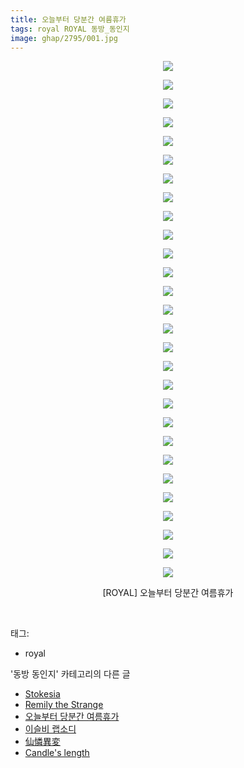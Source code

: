 ```yaml
---
title: 오늘부터 당분간 여름휴가
tags: royal ROYAL 동방_동인지
image: ghap/2795/001.jpg
---
```

<div class="article">
<p style="text-align: center; clear: none; float: none;"><img src="{{ site.nasurl }}/ghap/2795/001.jpg"/></p>
<p style="text-align: center; clear: none; float: none;"><img src="{{ site.nasurl }}/ghap/2795/002.jpg"/></p>
<p style="text-align: center; clear: none; float: none;"><img src="{{ site.nasurl }}/ghap/2795/003.jpg"/></p>
<p style="text-align: center; clear: none; float: none;"><img src="{{ site.nasurl }}/ghap/2795/004.jpg"/></p>
<p style="text-align: center; clear: none; float: none;"><img src="{{ site.nasurl }}/ghap/2795/005.jpg"/></p>
<p style="text-align: center; clear: none; float: none;"><img src="{{ site.nasurl }}/ghap/2795/006.jpg"/></p>
<p style="text-align: center; clear: none; float: none;"><img src="{{ site.nasurl }}/ghap/2795/007.jpg"/></p>
<p style="text-align: center; clear: none; float: none;"><img src="{{ site.nasurl }}/ghap/2795/008.jpg"/></p>
<p style="text-align: center; clear: none; float: none;"><img src="{{ site.nasurl }}/ghap/2795/009.jpg"/></p>
<p style="text-align: center; clear: none; float: none;"><img src="{{ site.nasurl }}/ghap/2795/010.jpg"/></p>
<p style="text-align: center; clear: none; float: none;"><img src="{{ site.nasurl }}/ghap/2795/011.jpg"/></p>
<p style="text-align: center; clear: none; float: none;"><img src="{{ site.nasurl }}/ghap/2795/012.jpg"/></p>
<p style="text-align: center; clear: none; float: none;"><img src="{{ site.nasurl }}/ghap/2795/013.jpg"/></p>
<p style="text-align: center; clear: none; float: none;"><img src="{{ site.nasurl }}/ghap/2795/014.jpg"/></p>
<p style="text-align: center; clear: none; float: none;"><img src="{{ site.nasurl }}/ghap/2795/015.jpg"/></p>
<p style="text-align: center; clear: none; float: none;"><img src="{{ site.nasurl }}/ghap/2795/016.jpg"/></p>
<p style="text-align: center; clear: none; float: none;"><img src="{{ site.nasurl }}/ghap/2795/017.jpg"/></p>
<p style="text-align: center; clear: none; float: none;"><img src="{{ site.nasurl }}/ghap/2795/018.jpg"/></p>
<p style="text-align: center; clear: none; float: none;"><img src="{{ site.nasurl }}/ghap/2795/019.jpg"/></p>
<p style="text-align: center; clear: none; float: none;"><img src="{{ site.nasurl }}/ghap/2795/020.jpg"/></p>
<p style="text-align: center; clear: none; float: none;"><img src="{{ site.nasurl }}/ghap/2795/021.jpg"/></p>
<p style="text-align: center; clear: none; float: none;"><img src="{{ site.nasurl }}/ghap/2795/022.jpg"/></p>
<p style="text-align: center; clear: none; float: none;"><img src="{{ site.nasurl }}/ghap/2795/023.jpg"/></p>
<p style="text-align: center; clear: none; float: none;"><img src="{{ site.nasurl }}/ghap/2795/024.jpg"/></p>
<p style="text-align: center; clear: none; float: none;"><img src="{{ site.nasurl }}/ghap/2795/025.jpg"/></p>
<p style="text-align: center; clear: none; float: none;"><img src="{{ site.nasurl }}/ghap/2795/026.jpg"/></p>
<p style="text-align: center; clear: none; float: none;"><img src="{{ site.nasurl }}/ghap/2795/027.jpg"/></p>
<p style="text-align: center; clear: none; float: none;"><img src="{{ site.nasurl }}/ghap/2795/028.jpg"/></p>
<p style="text-align: center; clear: none; float: none;">[ROYAL] 오늘부터 당분간 여름휴가</p>
<p><br/></p>
</div><div class="tagTrail">
<p>태그: </p>
<ul>
<li>royal</li>
</ul>
</div><div class="another">
<p>'동방 동인지' 카테고리의 다른 글</p>
<ul>
<li><a href="/2016-11-29-ghap_2797">Stokesia</a></li>
<li><a href="/2016-11-29-ghap_2796">Remily the Strange</a></li>
<li><a href="/2016-11-29-ghap_2795">오늘부터 당분간 여름휴가</a></li>
<li><a href="/2016-11-29-ghap_2794">이슬비 랩소디</a></li>
<li><a href="/2016-11-29-ghap_2793">仙憐異変</a></li>
<li><a href="/2016-11-29-ghap_2792">Candle's length</a></li>
</ul>
</div><div class="cb_module cb_fluid">
<div class="cb_wrt cb_profile">
</div><!-- commentList close -->
</div>